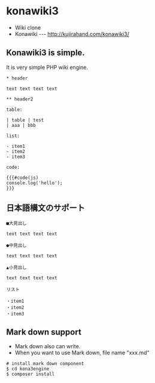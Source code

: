 # konawiki3

 - Wiki clone
 - Konawiki --- http://kujirahand.com/konawiki3/

## Konawiki3 is simple.

It is very simple PHP wiki engine.

```
* header

text text text text

** header2

table:

| table | test
| aaa | bbb

list:

- item1
- item2
- item3

code:

{{{#code(js)
console.log('hello');
}}}
```

## 日本語構文のサポート

```
■大見出し

text text text text

●中見出し

text text text text

▲小見出し

text text text text

リスト

・item1
・item2
・item3
```

## Mark down support

- Mark down also can write.
- When you want to use Mark down, file name "xxx.md"

```
# install mark down component
$ cd kona3engine
$ composer install
```
